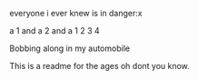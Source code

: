 
everyone i ever knew is in danger:x


a 1 and a 2 and a 1 2 3 4

Bobbing along in my automobile

This is a readme for the ages oh dont you know.
